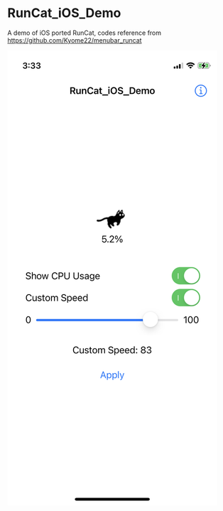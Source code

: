 # RunCat_iOS_Demo
 A demo of iOS ported RunCat, codes reference from https://github.com/Kyome22/menubar_runcat

![Demo photo][1]

[1]:https://github.com/powenn/RunCat_iOS_Demo/blob/main/photos/01.png

